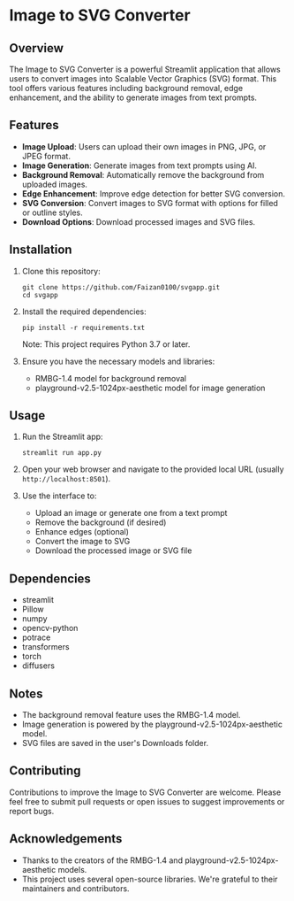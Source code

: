 # Image to SVG Converter

## Overview

The Image to SVG Converter is a powerful Streamlit application that allows users to convert images into Scalable Vector Graphics (SVG) format. This tool offers various features including background removal, edge enhancement, and the ability to generate images from text prompts.

## Features

- **Image Upload**: Users can upload their own images in PNG, JPG, or JPEG format.
- **Image Generation**: Generate images from text prompts using AI.
- **Background Removal**: Automatically remove the background from uploaded images.
- **Edge Enhancement**: Improve edge detection for better SVG conversion.
- **SVG Conversion**: Convert images to SVG format with options for filled or outline styles.
- **Download Options**: Download processed images and SVG files.

## Installation

1. Clone this repository:
   ```
   git clone https://github.com/Faizan0100/svgapp.git
   cd svgapp
   ```

2. Install the required dependencies:
   ```
   pip install -r requirements.txt
   ```

   Note: This project requires Python 3.7 or later.

3. Ensure you have the necessary models and libraries:
   - RMBG-1.4 model for background removal
   - playground-v2.5-1024px-aesthetic model for image generation

## Usage

1. Run the Streamlit app:
   ```
   streamlit run app.py
   ```

2. Open your web browser and navigate to the provided local URL (usually `http://localhost:8501`).

3. Use the interface to:
   - Upload an image or generate one from a text prompt
   - Remove the background (if desired)
   - Enhance edges (optional)
   - Convert the image to SVG
   - Download the processed image or SVG file

## Dependencies

- streamlit
- Pillow
- numpy
- opencv-python
- potrace
- transformers
- torch
- diffusers

## Notes

- The background removal feature uses the RMBG-1.4 model.
- Image generation is powered by the playground-v2.5-1024px-aesthetic model.
- SVG files are saved in the user's Downloads folder.

## Contributing

Contributions to improve the Image to SVG Converter are welcome. Please feel free to submit pull requests or open issues to suggest improvements or report bugs.

## Acknowledgements

- Thanks to the creators of the RMBG-1.4 and playground-v2.5-1024px-aesthetic models.
- This project uses several open-source libraries. We're grateful to their maintainers and contributors.
